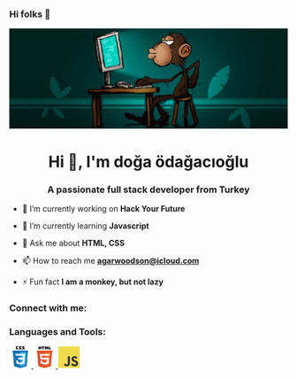 ### Hi folks 👋
![bannerimg](https://github.com/dogaodagacioglu/image/blob/main/monkey%204.jpg)

<h1 align="center">Hi 👋, I'm doğa ödağacıoğlu</h1>
<h3 align="center">A passionate full stack developer from Turkey</h3>

- 🔭 I’m currently working on **Hack Your Future**

- 🌱 I’m currently learning **Javascript**

- 💬 Ask me about **HTML, CSS**

- 📫 How to reach me **agarwoodson@icloud.com**

- ⚡ Fun fact **I am a monkey, but not lazy**

<h3 align="left">Connect with me:</h3>
<p align="left">
</p>

<h3 align="left">Languages and Tools:</h3>
<p align="left"> <a href="https://www.w3schools.com/css/" target="_blank" rel="noreferrer"> <img src="https://raw.githubusercontent.com/devicons/devicon/master/icons/css3/css3-original-wordmark.svg" alt="css3" width="40" height="40"/> </a> <a href="https://www.w3.org/html/" target="_blank" rel="noreferrer"> <img src="https://raw.githubusercontent.com/devicons/devicon/master/icons/html5/html5-original-wordmark.svg" alt="html5" width="40" height="40"/> </a> <a href="https://developer.mozilla.org/en-US/docs/Web/JavaScript" target="_blank" rel="noreferrer"> <img src="https://raw.githubusercontent.com/devicons/devicon/master/icons/javascript/javascript-original.svg" alt="javascript" width="40" height="40"/> </a> </p>


